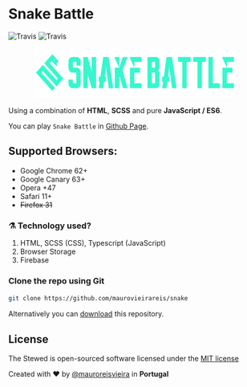 # Snake Battle

![Travis](https://img.shields.io/travis/rust-lang/rust.svg?style=flat-square)
![Travis](https://img.shields.io/dub/l/vibe-d.svg)

<div align="center">
    <img src="public/images/logo/snake.png" width="400" height="100"/>
</div>

Using a combination of **HTML**, **SCSS** and pure **JavaScript / ES6**.

You can play `Snake Battle` in [Github Page](http://maurovieirareis.github.io/snake).

## Supported Browsers:
- Google Chrome 62+
- Google Canary 63+
- Opera +47
- Safari 11+
- ~~Firefox 31~~

### ⚗️ Technology used?
1. HTML, SCSS (CSS), Typescript (JavaScript)
2. Browser Storage
3. Firebase

### Clone the repo using Git

```bash
git clone https://github.com/maurovieirareis/snake
```


Alternatively you can [download](https://codeload.github.com/maurovieirareis/snake/zip/master) this repository.

## License

The Stewed is open-sourced software licensed under the [MIT license](http://opensource.org/licenses/MIT)

Created with ♥️ by [@mauroreisvieira](https://twitter.com/mauroreisvieira) in **Portugal**


